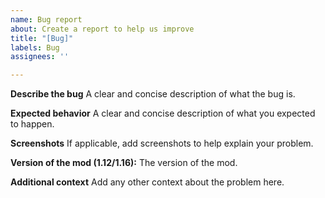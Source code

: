 ```yaml
---
name: Bug report
about: Create a report to help us improve
title: "[Bug]"
labels: Bug
assignees: ''

---
```


**Describe the bug**
A clear and concise description of what the bug is.

**Expected behavior**
A clear and concise description of what you expected to happen.

**Screenshots**
If applicable, add screenshots to help explain your problem.

**Version of the mod (1.12/1.16):**
The version of the mod.

**Additional context**
Add any other context about the problem here.

